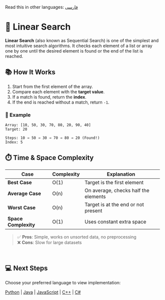 Read this in other languages: [فارسی](/search/array-based-search/linear-search/README.fa.md)


# 🔎 Linear Search

**Linear Search** (also known as Sequential Search) is one of the simplest and most intuitive search algorithms. It checks each element of a list or array one by one until the desired element is found or the end of the list is reached.


## 📚 How It Works

1. Start from the first element of the array.
2. Compare each element with the **target value**.
3. If a match is found, return the **index**.
4. If the end is reached without a match, return `-1`.

### 🔄 Example
```text
Array: [10, 50, 30, 70, 80, 20, 90, 40]
Target: 20

Steps: 10 → 50 → 30 → 70 → 80 → 20 (Found!)
Index: 5
```



## ⏱️ Time & Space Complexity

| Case | Complexity | Explanation |
|------|------------|-------------|
| **Best Case** | O(1) | Target is the first element |
| **Average Case** | O(n) | On average, checks half the elements |
| **Worst Case** | O(n) | Target is at the end or not present |
| **Space Complexity** | O(1) | Uses constant extra space |

> ✅ **Pros**: Simple, works on unsorted data, no preprocessing  
> ❌ **Cons**: Slow for large datasets

<br />

## 💻 Next Steps

Choose your preferred language to view implementation:

[Python](/search/array-based-search/linear-search/python/) | [Java](/search/array-based-search/linear-search/java/) | [JavaScript](/search/array-based-search/linear-search/javascript/) | [C++](/search/array-based-search/linear-search/cpp/) | [C#](/search/array-based-search/linear-search/csharp/)
